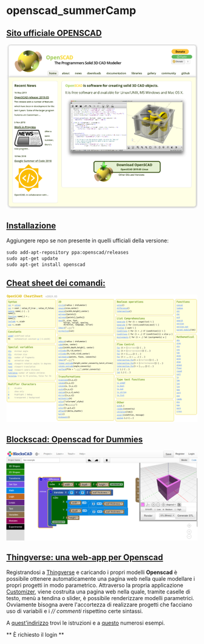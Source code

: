 # openscad_summerCamp

## [Sito ufficiale OPENSCAD](https://www.openscad.org/index.html) 

[![openscad_website](./images/openscad_website.png  "openscad_website")
](https://www.openscad.org/index.html) 

## [Installazione](https://www.openscad.org/downloads.html)
Aggiungere repo se non presente in quelli ufficiali della versione:

    sudo add-apt-repository ppa:openscad/releases
    sudo apt-get update
    sudo apt-get install openscad

## [Cheat sheet dei comandi:](https://www.openscad.org/cheatsheet/index.html) 

[![cheatsheet](./images/cheatsheet.png  "openscad_website")
](https://www.openscad.org/index.html) 

## [Blockscad: Openscad for Dummies](https://www.blockscad3d.com/editor/) 

[![blockscad_site](./images/blockscad.png  "Blockscad")](https://www.blockscad3d.com/editor/) 

## [Thingverse: una web-app per Openscad](https://www.thingiverse.com/)

Registrandosi a [Thingverse](https://www.thingiverse.com/) e caricando i propri modelli **Openscad** è possibile ottenere automaticamente una pagina web nella quale modellare i propri progetti in modo parametrico.
Attraverso la propria applicazione [Customizer](https://www.thingiverse.com/app:22/things), viene costruita una pagina web nella quale, tramite caselle di testo, menù a tendina o slider, è possibile renderizzare modelli parametrici.
Ovviamente bisogna avere l'accortezza di realizzare progetti che facciano uso di variabili e i *// commenti* rispettino certe sintassi.

A [quest'indirizzo](https://customizer.makerbot.com/docs) trovi le istruzioni e a [questo](https://www.thingiverse.com/app:22/things) numerosi esempi.

** È richiesto il login **
